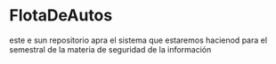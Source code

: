 # FlotaDeAutos
este e sun repositorio apra el sistema que estaremos hacienod para el semestral de la materia de seguridad de la información
